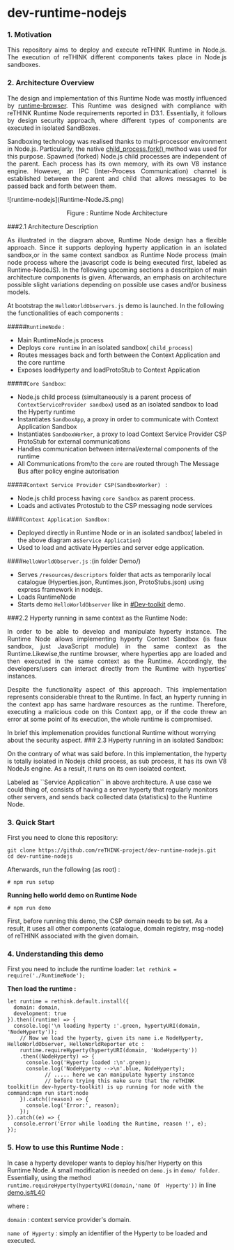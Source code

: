 # dev-runtime-nodejs
### 1. Motivation
<p align="justify">This repository  aims to deploy and execute reTHINK Runtime in Node.js. The execution of reTHINK different components takes place in Node.js sandboxes.</p>

### 2. Architecture Overview
<p align= "justify">The design and implementation of this Runtime Node was mostly influenced by <a href="https://github.com/reTHINK-project/dev-runtime-browser" rel="nofollow">runtime-browser</a>. This Runtime was designed with compliance with reTHINK Runtime Node requirements reported in D3.1. Essentially, it follows by design security approach, where different types of components are executed in isolated SandBoxes.
</p>
<p align= "justify"> Sandboxing technology was realised thanks to multi-processor environment in Node.js. Particularly, the native  <a href = "https://nodejs.org/api/child_process.html#child_process_child_process_fork_modulepath_args_options" rel="nofollow"> child_process.fork() </a> method was used for this purpose. Spawned (forked) Node.js child processes are independent of the parent. Each process has its own memory, with its own V8 instance engine. However, an IPC (Inter-Process Communication) channel is established between the parent and child that allows messages to be passed back and forth between them.
</p>
![runtime-nodejs](Runtime-NodeJS.png)
<p align="center">
  Figure : Runtime Node Architecture
</p>


###2.1 Architecture Description
<p align="justify">As illustrated in the diagram above, Runtime Node design has a flexible approach. Since it supports  deploying hyperty application in an isolated sandbox,or in the same context sandbox as Runtime Node process (main node process where the javascript code is being executed first, labeled as Runtime-NodeJS).
In the following upcoming sections a descritpion of main architecture components is given. Afterwards, an emphasis on architecture possible slight variations depending on possible use cases and/or business models.</p>

At bootstrap the `HelloWorldObservers.js` demo is launched. In the following the functionalities of each components :

#####``RuntimeNode`` :
- Main RuntimeNode.js process
- Deploys `core runtime` in an isolated sandbox( ```child_process```)
- Routes messages back and forth between the Context Application and the core runtime
- Exposes loadHyperty and loadProtoStub to Context Application

#####``Core Sandbox``:

 - Node.js child process (simultaneously is a parent process of ``ContextServiceProvider sandbox``) used as an isolated sandbox to load  the Hyperty runtime
 - Instantiates ``SandboxApp``, a proxy in order to communicate with Context Application Sandbox
 - Instantiates ``SandboxWorker``, a proxy to load Context Service Provider CSP ProtoStub for external communications 
 - Handles communication between internal/external components of the runtime
 - All Communications from/to the ``core`` are routed through The Message Bus after policy engine autorisation

#####``Context Service Provider CSP(SandboxWorker) `` :
- Node.js child process having ``core Sandbox`` as parent process.
- Loads and activates Protostub to the CSP messaging node services

####``Context Application Sandbox:``
- Deployed directly in Runtime Node or in an isolated sandbox( labeled in the above diagram as``Service Application``)
- Used to load and activate Hyperties and server edge application.
 
####``HelloWorldObserver.js`` :(in folder Demo/)
- Serves  ``/resources/descriptors`` folder that acts as temporarily local catalogue (Hyperties.json, Runtimes.json, ProtoStubs.json) using express framework in nodejs.
- Loads RuntimeNode
- Starts demo `HelloWorldObserver` like in [#Dev-toolkit](https://github.com/reTHINK-project/dev-hyperty-toolkit) demo.

###2.2  Hyperty running in same context as the Runtime Node:
<p align="justify">In order to be able to develop and manipulate hyperty instance. The Runtime Node allows implementing hyperty Context Sandbox (is faux sandbox, just JavaScript module) in the same context as the Runtime.Likewise,the runtime browser, where hyperties app are loaded and then executed in the same context as the Runtime. Accordingly, the developers/users can interact directly from the Runtime with hyperties' instances.</p>

<p align="justify">Despite the functionality aspect of this approach. This implementation represents considerable threat to the Runtime. In fact, an hyperty running in the context app has same hardware resources as the runtime. Therefore, executing a malicious code on this Context app, or if the code threw an error at some point of its execution, the whole runtime is compromised.</p>
In brief this implemenation provides functional Runtime without worrying about the security aspect.
### 2.3  Hyperty running in an isolated Sandbox:
<p align="justify">On the contrary of what was said before. In this implementation, the hyperty is totally isolated in Nodejs child process, as sub process, it has its own V8 NodeJs engine. As a result, it runs on its own isolated context.</p>
Labeled as  ``Service Application``  in above architecture. A use case we could thing of, consists of having a server hyperty that regularly monitors other servers, and sends back collected data (statistics) to the Runtime Node.


### 3. Quick Start
First you need to clone this repository:
```
git clone https://github.com/reTHINK-project/dev-runtime-nodejs.git
cd dev-runtime-nodejs
```

Afterwards, run the following (as root) :

```
# npm run setup 
```

**Running hello world demo on Runtime Node**
```
# npm run demo
```
First, before running this demo, the CSP domain needs to be set. As a result, it uses all other components (catalogue, domain registry, msg-node) of reTHINK associated with the given domain.

### 4. Understanding this demo

First you need to include the runtime loader:
`let rethink = require('./RuntimeNode');`

**Then load the runtime :**

```
let runtime = rethink.default.install({
  domain: domain,
  development: true
}).then((runtime) => {
  console.log('\n loading hyperty :'.green, hypertyURI(domain, 'NodeHyperty'));
	// Now we load the hyperty, given its name i.e NodeHyperty, HelloWorldObserver, HelloWorldReporter etc :	
	runtime.requireHyperty(hypertyURI(domain, 'NodeHyperty'))
    .then((NodeHyperty) => {
      console.log('Hyperty loaded :\n'.green);
      console.log('NodeHyperty -->\n'.blue, NodeHyperty);
 			// ..... here we can manipulate hyperty instance
			// before trying this make sure that the reTHINK toolkit(in dev-hyperty-toolkit) is up running for node with the command:npm run start:node
    }).catch((reason) => {
      console.log('Error:', reason);
    });
}).catch((e) => {
  console.error('Error while loading the Runtime, reason !', e);
});
```


### 5. How to use this Runtime Node :

In case a hyperty developer wants to deploy his/her Hyperty on this Runtime Node. A small modification is needed on `demo.js` in `demo/ folder`. Essentially, using the method `runtime.requireHyperty(hypertyURI(domain,'name Of  Hyperty'))` in line [demo.js#L40](https://github.com/reTHINK-project/dev-runtime-nodejs/blob/develop-improves/Demo/HelloWorldObserver.js#L32)
 
 where :
 
`domain` : context service provider's domain.

`name of Hyperty` : simply an identifier of the Hyperty to be loaded and executed.
